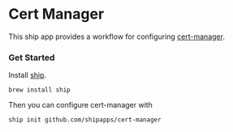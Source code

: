 Cert Manager
===========

This ship app provides a workflow for configuring [cert-manager](https://github.com/jetstack/cert-manager).

### Get Started

Install [ship](https://github.com/replicatedhq/ship).

```shell
brew install ship
```

Then you can configure cert-manager with

```shell
ship init github.com/shipapps/cert-manager
```

